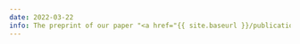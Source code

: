 ```yaml
---
date: 2022-03-22
info: The preprint of our paper "<a href="{{ site.baseurl }}/publications/2022-frecon-j-hal-suap">Semi-Universal Adversarial Perturbations</a>" submitted to IEEE TPAMI is now available
---
```

